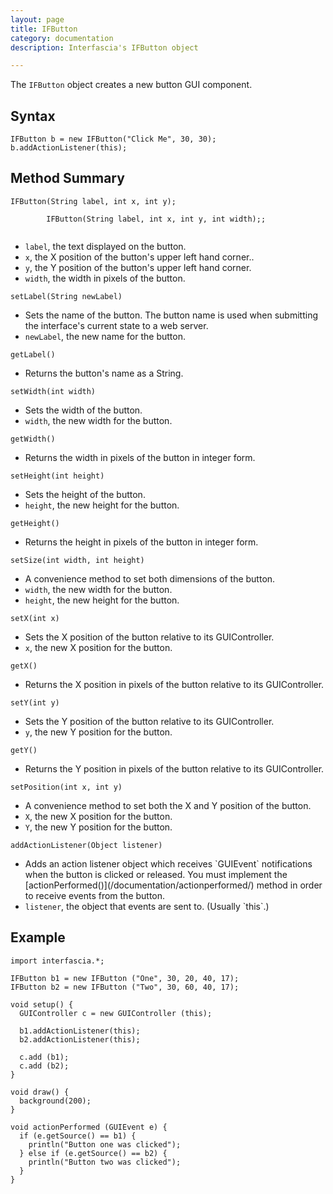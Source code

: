 ```yaml
---
layout: page
title: IFButton
category: documentation
description: Interfascia's IFButton object

---
```


The `IFButton` object creates a new button GUI component.


Syntax
------

	IFButton b = new IFButton("Click Me", 30, 30);
	b.addActionListener(this);


Method Summary
--------------

<p class="method">
	<code>IFButton(String label, int x, int y);<br />
		IFButton(String label, int x, int y, int width);;
	</code>
</p>
<ul class="description">
	<li><code>label</code>, the text displayed on the button.</li>
	<li><code>x</code>, the X position of the button's upper left hand corner..</li>
	<li><code>y</code>, the Y position of the button's upper left hand corner.</li>
	<li><code>width</code>, the width in pixels of the button.</li>
</ul>

<p class="method">
	<code>setLabel(String newLabel)</code>
</p>
<ul class="description">
	<li>Sets the name of the button. The button name is used when submitting the interface's
		current state to a web server.</li>
	<li><code>newLabel</code>, the new name for the button.</li>
</ul>

<p class="method">
	<code>getLabel()</code>
</p>
<ul class="description">
	<li>Returns the button's name as a String.</li>
</ul>

<p class="method">
	<code>setWidth(int width)</code>
</p>
<ul class="description">
	<li>Sets the width of the button.</li>
	<li><code>width</code>, the new width for the button.</li>
</ul>

<p class="method">
	<code>getWidth()</code>
</p>
<ul class="description">
	<li>Returns the width in pixels of the button in integer form.</li>
</ul>

<p class="method">
	<code>setHeight(int height)</code>
</p>
<ul class="description">
	<li>Sets the height of the button.</li>
	<li><code>height</code>, the new height for the button.</li>
</ul>

<p class="method">
	<code>getHeight()</code>
</p>
<ul class="description">
	<li>Returns the height in pixels of the button in integer form.</li>
</ul>

<p class="method">
	<code>setSize(int width, int height)</code>
</p>
<ul class="description">
	<li>A convenience method to set both dimensions of the button.</li>
	<li><code>width</code>, the new width for the button.</li>
	<li><code>height</code>, the new height for the button.</li>
</ul>

<p class="method">
	<code>setX(int x)</code>
</p>
<ul class="description">
	<li>Sets the X position of the button relative to its GUIController.</li>
	<li><code>x</code>, the new X position for the button.</li>
</ul>

<p class="method">
	<code>getX()</code>
</p>
<ul class="description">
	<li>Returns the X position in pixels of the button relative to its GUIController.</li>
</ul>

<p class="method">
	<code>setY(int y)</code>
</p>
<ul class="description">
	<li>Sets the Y position of the button relative to its GUIController.</li>
	<li><code>y</code>, the new Y position for the button.</li>
</ul>

<p class="method">
	<code>getY()</code>
</p>
<ul class="description">
	<li>Returns the Y position in pixels of the button relative to its GUIController.</li>
</ul>

<p class="method">
	<code>setPosition(int x, int y)</code>
</p>
<ul class="description">
	<li>A convenience method to set both the X and Y position of the button.</li>
	<li><code>X</code>, the new X position for the button.</li>
	<li><code>Y</code>, the new Y position for the button.</li>
</ul>

<p class="method">
	<code>addActionListener(Object listener)</code>
</p>
<ul class="description">
	<li>Adds an action listener object which receives `GUIEvent` notifications when the button is
		clicked or released. You must implement the [actionPerformed()](/documentation/actionperformed/)
		method in order to receive events from the button.</li>
	<li><code>listener</code>, the object that events are sent to. (Usually `this`.)</li>
</ul>


Example
-------

	import interfascia.*;
	
	IFButton b1 = new IFButton ("One", 30, 20, 40, 17);
	IFButton b2 = new IFButton ("Two", 30, 60, 40, 17);

	void setup() {
	  GUIController c = new GUIController (this);
	  
	  b1.addActionListener(this);
	  b2.addActionListener(this);
	
	  c.add (b1);
	  c.add (b2);
	}
	
	void draw() {
	  background(200);
	}
	
	void actionPerformed (GUIEvent e) {
	  if (e.getSource() == b1) {
	    println("Button one was clicked");
	  } else if (e.getSource() == b2) {
	    println("Button two was clicked");
	  }
	}

